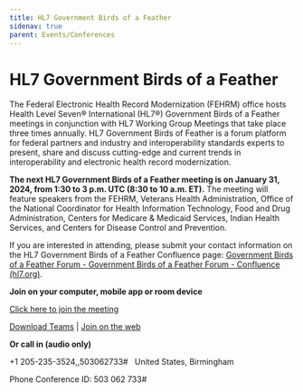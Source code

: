 ```yaml
---
title: HL7 Government Birds of a Feather
sidenav: true
parent: Events/Conferences
---
```

# HL7 Government Birds of a Feather

The Federal Electronic Health Record Modernization (FEHRM) office hosts Health Level Seven® International (HL7®) Government Birds of a Feather meetings in conjunction with HL7 Working Group Meetings that take place three times annually. HL7 Government Birds of Feather is a forum platform for federal partners and industry and interoperability standards experts to present, share and discuss cutting-edge and current trends in interoperability and electronic health record modernization.

**The next HL7 Government Birds of a Feather meeting is on January 31, 2024, from 1:30 to 3 p.m. UTC (8:30 to 10 a.m. ET).** The meeting will feature speakers from the FEHRM, Veterans Health Administration, Office of the National Coordinator for Health Information Technology, Food and Drug Administration,
Centers for Medicare & Medicaid Services, Indian Health Services, and Centers for Disease Control and Prevention.

If you are interested in attending, please submit your contact information on the HL7 Government Birds of a Feather Confluence page: [Government Birds of a Feather Forum - Government Birds of a Feather Forum - Confluence (hl7.org)](https://confluence.hl7.org/display/BFG/Government+Birds+of+a+Feather+Forum).

**Join on your computer, mobile app or room device**

[Click here to join the meeting](https://teams.microsoft.com/l/meetup-join/19%3ameeting_NDI1ZjIwMGQtMWY3MC00NWE5LWI3MzAtYTc3NGM1MGI2MWRk%40thread.v2/0?context=%7b%22Tid%22%3a%22e95f1b23-abaf-45ee-821d-b7ab251ab3bf%22%2c%22Oid%22%3a%2232e1590e-39cd-48f8-ac8a-5a3ef7523506%22%7d)

[Download Teams](https://gcc02.safelinks.protection.outlook.com/?url=https%3A%2F%2Fwww.microsoft.com%2Fen-us%2Fmicrosoft-teams%2Fdownload-app&data=05%7C02%7C%7Cfbb8201cfaca46e52ce008dc18fce14d%7Ce95f1b23abaf45ee821db7ab251ab3bf%7C0%7C0%7C638412721586910783%7CUnknown%7CTWFpbGZsb3d8eyJWIjoiMC4wLjAwMDAiLCJQIjoiV2luMzIiLCJBTiI6Ik1haWwiLCJXVCI6Mn0%3D%7C3000%7C%7C%7C&sdata=t%2B%2FMplRj3lSnccwcKNz5LRzGZHjO3zHwD8SnTXUCKLM%3D&reserved=0) | [Join on the web](https://gcc02.safelinks.protection.outlook.com/?url=https%3A%2F%2Fwww.microsoft.com%2Fmicrosoft-teams%2Fjoin-a-meeting&data=05%7C02%7C%7Cfbb8201cfaca46e52ce008dc18fce14d%7Ce95f1b23abaf45ee821db7ab251ab3bf%7C0%7C0%7C638412721586920010%7CUnknown%7CTWFpbGZsb3d8eyJWIjoiMC4wLjAwMDAiLCJQIjoiV2luMzIiLCJBTiI6Ik1haWwiLCJXVCI6Mn0%3D%7C3000%7C%7C%7C&sdata=VfbxkgaAL9yD%2FKlDh8RYcvAML86ehC2q4%2FfTWXlHndU%3D&reserved=0)

**Or call in (audio only)**

+1 205-235-3524,,503062733#   United States, Birmingham

Phone Conference ID: 503 062 733#
